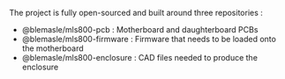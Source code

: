  The project is fully open-sourced and built around three repositories :

 * @blemasle/mls800-pcb : Motherboard and daughterboard PCBs
 * @blemasle/mls800-firmware : Firmware that needs to be loaded onto the motherboard
 * @blemasle/mls800-enclosure : CAD files needed to produce the enclosure
